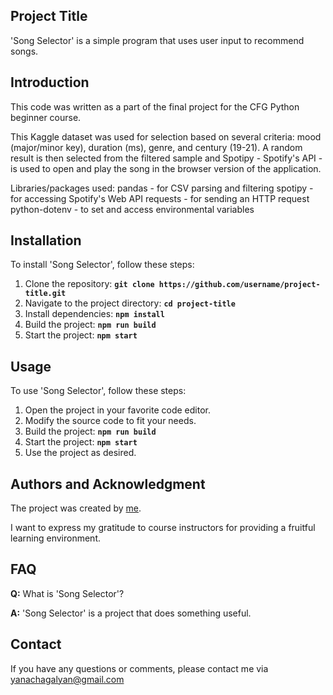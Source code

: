 ## **Project Title**

'Song Selector' is a simple program that uses user input to recommend songs.

## **Introduction**

This code was written as a part of the final project for the CFG Python beginner course.

This Kaggle dataset was used for selection based on several criteria: mood (major/minor key), duration (ms), genre, and century (19-21). A random result is then selected from the filtered sample and Spotipy - Spotify's API - is used to open and play the song in the browser version of the application.

Libraries/packages used: 
    pandas - for CSV parsing and filtering 
    spotipy - for accessing Spotify's Web API 
    requests - for sending an HTTP request 
    python-dotenv - to set and access environmental variables

## **Installation**

To install 'Song Selector', follow these steps:

1. Clone the repository: **`git clone https://github.com/username/project-title.git`**
2. Navigate to the project directory: **`cd project-title`**
3. Install dependencies: **`npm install`**
4. Build the project: **`npm run build`**
5. Start the project: **`npm start`**

## **Usage**

To use 'Song Selector', follow these steps:

1. Open the project in your favorite code editor.
2. Modify the source code to fit your needs.
3. Build the project: **`npm run build`**
4. Start the project: **`npm start`**
5. Use the project as desired.

<!-- ## **License**

'Song Selector' is released under the MIT License. See the **[LICENSE](https://www.blackbox.ai/share/LICENSE)** file for details. -->

## **Authors and Acknowledgment**

The project was created by [me](https://github.com/poloniumcube).

I want to express my gratitude to course instructors for providing a fruitful learning environment.

## **FAQ**

**Q:** What is 'Song Selector'?

**A:** 'Song Selector' is a project that does something useful.

## **Contact**

If you have any questions or comments, please contact me via yanachagalyan@gmail.com
